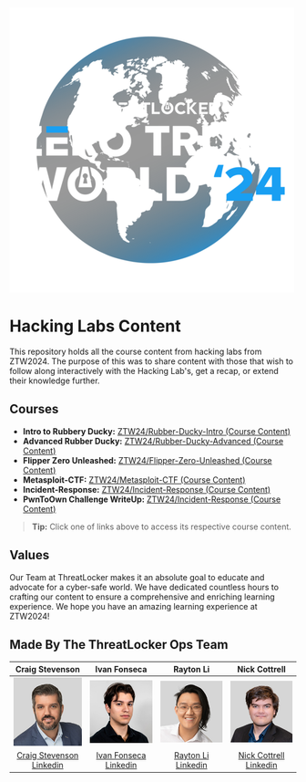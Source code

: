 ![ZTW Logo](Assets/ZTW_Logos_Full_500x500.png)

# Hacking Labs Content

This repository holds all the course content from hacking labs from ZTW2024.
The purpose of this was to share content with those that wish to follow along
interactively with the Hacking Lab's, get a recap, or extend their knowledge further.

## Courses

* **Intro to Rubbery Ducky:** [ZTW24/Rubber-Ducky-Intro (Course Content)](Rubber-Ducky-Intro/README.md)
* **Advanced Rubber Ducky:** [ZTW24/Rubber-Ducky-Advanced (Course Content)](Rubber-Ducky-Advanced/README.md)
* **Flipper Zero Unleashed:** [ZTW24/Flipper-Zero-Unleashed (Course Content)](Flipper-Zero-Unleashed/README.md)
* **Metasploit-CTF:**  [ZTW24/Metasploit-CTF (Course Content)](Metasploit-CTF/README.md)
* **Incident-Response:** [ZTW24/Incident-Response (Course Content)](Incident-Response/README.md)
* **PwnToOwn Challenge WriteUp:** [ZTW24/Incident-Response (Course Content)](/PwnToOwn/ReadMe.md)

> **Tip:** Click one of links above to access its respective course content.

## Values

Our Team at ThreatLocker makes it an absolute goal to educate and advocate for
a cyber-safe world. We have dedicated countless hours to crafting our content
to ensure a comprehensive and enriching learning experience. We hope you have an
amazing learning experience at ZTW2024!

## Made By The ThreatLocker Ops Team

|                               Craig Stevenson                               |                                 Ivan Fonseca                                 |                          Rayton Li                           |                                 Nick Cottrell                                  |
| :-------------------------------------------------------------------------: | :--------------------------------------------------------------------------: | :----------------------------------------------------------: | :--------------------------------------------------------------------------------: |
|        ![Craig Stevenson HEADSHOT](Assets/HeadShots/Craig_200px.jpg)        |          ![Ivan Fonseca HEADSHOT](Assets/HeadShots/Ivan_200px.jpg)           |   ![Rayton Li HEADSHOT](Assets/HeadShots/Rayton_200px.jpg)   |            ![Nick Cottrell HEADSHOT](Assets/HeadShots/Nick_C_200px.jpg)            |
| [Craig Stevenson Linkedin](https://www.linkedin.com/in/craig-stevenson-hq/) | [Ivan Fonseca Linkedin](https://www.linkedin.com/in/ivan-fonseca-64139222b/) | [Rayton Li Linkedin](https://www.linkedin.com/in/rayton-li/) | [Nick Cottrell Linkedin](https://www.linkedin.com/in/nicholas-cottrell-083564165/) |

